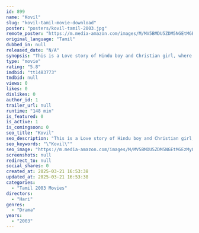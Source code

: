 ```yaml
---
id: 899
name: "Kovil"
slug: "kovil-tamil-movie-download"
poster: "posters/kovil-tamil-2003.jpg"
remote_poster: "https://m.media-amazon.com/images/M/MV5BMDU5ZDM5NGEtMGEzMy00MzU0LWFjZDktOTAzOTIyNTNhMTgxXkEyXkFqcGc@._V1_SX300.jpg"
original_language: "Tamil"
dubbed_in: null
released_date: "N/A"
synopsis: "This is a Love story of Hindu boy and Christian girl, where they have a problem among their peoples."
type: "movie"
rating: "5.8"
imdbid: "tt1483773"
tmdbid: null
views: 0
likes: 0
dislikes: 0
author_id: 1
trailer_url: null
runtime: "148 min"
is_featured: 0
is_active: 1
is_comingsoon: 0
seo_title: "Kovil"
seo_description: "This is a Love story of Hindu boy and Christian girl, where they have a problem among their peoples."
seo_keywords: "\"Kovil\""
seo_image: "https://m.media-amazon.com/images/M/MV5BMDU5ZDM5NGEtMGEzMy00MzU0LWFjZDktOTAzOTIyNTNhMTgxXkEyXkFqcGc@._V1_SX300.jpg"
screenshots: null
redirect_to: null
social_shares: 0
created_at: 2025-03-21 16:53:38
updated_at: 2025-03-21 16:53:38
categories:
  - "Tamil 2003 Movies"
directors:
  - "Hari"
genres:
  - "Drama"
years:
  - "2003"
---
```

